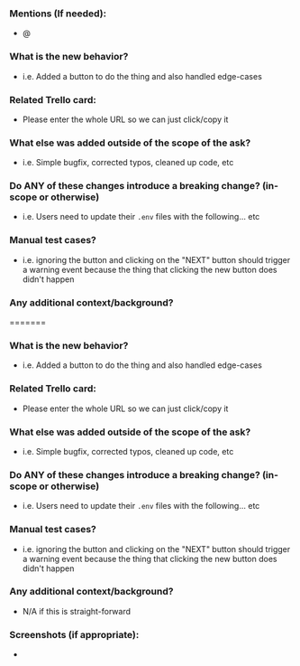 ### Mentions (If needed):
- @

### What is the new behavior?
- i.e. Added a button to do the thing and also handled edge-cases

### Related Trello card:
- Please enter the whole URL so we can just click/copy it

### What else was added outside of the scope of the ask?
- i.e. Simple bugfix, corrected typos, cleaned up code, etc

### Do ANY of these changes introduce a breaking change? (in-scope or otherwise)
- i.e. Users need to update their `.env` files with the following... etc

### Manual test cases?
- i.e. ignoring the button and clicking on the "NEXT" button should trigger a warning event because the thing that clicking the new button does didn't happen

### Any additional context/background?
=======
### What is the new behavior?

- i.e. Added a button to do the thing and also handled edge-cases

### Related Trello card:

- Please enter the whole URL so we can just click/copy it

### What else was added outside of the scope of the ask?

- i.e. Simple bugfix, corrected typos, cleaned up code, etc

### Do ANY of these changes introduce a breaking change? (in-scope or otherwise)

- i.e. Users need to update their `.env` files with the following... etc

### Manual test cases?

- i.e. ignoring the button and clicking on the "NEXT" button should trigger a warning event because the thing that clicking the new button does didn't happen

### Any additional context/background?
- N/A if this is straight-forward

### Screenshots (if appropriate):
-
